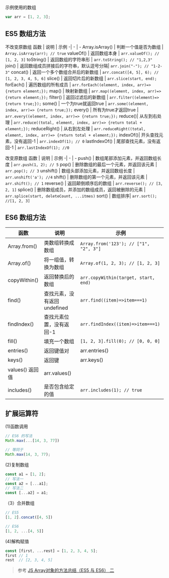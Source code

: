 
示例使用的数组
```js
var arr = [1, 2, 3];
```

## ES5 数组方法

不改变原数组
函数 | 说明 | 示例
-| - | -
Array.isArray()  | 判断一个值是否为数组 | `Array.isArray(arr); // true`
valueOf()  | 返回数组本身 | `arr.valueOf(); // [1, 2, 3]`
toString() | 返回数组的字符串形 | `arr.toString(); // "1,2,3"`
join() | 返回数组成员拼接后的字符串，默认逗号分隔| `arr.join("-"); // "1-2-3"`
concat() | 返回一个多个数组合并后的新数组 | `arr.concat([4, 5], 6); // [1, 2, 3, 4, 5, 6]`
slice() | 返回切片后的新数组 | `arr.slice(start, end);`
forEach() | 遍历数组的所有成员 | `arr.forEach((element, index, arr)=> {return element;});`
map() | 映射新数组 | `arr.map((element, index, arr)=> {return element;});`
filter() | 返回过滤后的新数组 | `arr.filter((element)=> {return true;});`
some() | 一个为true就返回true | `arr.some((element, index, arr)=> {return true;});`
every() | 所有为true才返回true | `arr.every((element, index, arr)=> {return true;});`
reduce()| 从左到右处理 | `arr.reduce((total, element, index, arr)=> {return total + element;});`
reduceRight() | 从右到左处理 | `arr.reduceRight((total, element, index, arr)=> {return total + element;});`
indexOf()| 开头查找元素，没有返回-1 | `arr.indexOf(1); // 0`
lastIndexOf() | 尾部查找元素，没有返回-1 | `arr.lastIndexOf(1); //0`


改变原数组
函数 | 说明 | 示例
-| - | -
push() | 数组尾部添加元素，并返回数组长度 | `arr.push(1, 2); // 5`
pop() | 删除数组的最后一个元素，并返回该元素 | `arr.pop(); // 3`
unshift() | 数组头部添加元素，并返回数组长度 | `arr.unshift('a'); //4`
shift() | 删除数组的第一个元素，并返回该元素 | `arr.shift(); // 1`
reverse() | 返回颠倒顺序后的数组 | `arr.reverse(); // [3, 2, 1]`
splice() | 删除数组成员，并添加的数组成员，返回被删除的元素 | `arr.splice(start, deleteCount, ...itmes)`
sort() | 数组排序| `arr.sort(); //[1, 2, 3]`

## ES6 数组方法
函数 | 说明 | 示例
-| - | -
Array.from() | 类数组转换成数组  |`Array.from('123'); // ["1", "2", 3"]`
Array.of() | 将一组值，转换为数组 | `Array.of(1, 2, 3); // [1, 2, 3]`
copyWithin() | 返回替换后的数组 |  `arr.copyWithin(target, start, end)`
find() | 查找元素，没有返回undefined | `arr.find((item)=>item===1)`
findIndex() | 查找元素位置，没有返回-1 | `arr.findIndex((item)=>item===1)`
fill() | 填充一个数组|  `[1, 2, 3].fill(0); // [0, 0, 0]`
entries() | 返回键值对 | arr.entries()
keys() | 返回键 | arr.keys()
values() 返回值 | arr.values()
includes() | 是否包含给定的值 | `arr.includes(1); // true`

## 扩展运算符
(1)函数调用
```js
// ES6 的写法
Math.max(...[14, 3, 77])

// 等同于
Math.max(14, 3, 77);
```

(2)复制数组
```js
const a1 = [1, 2];
// 写法一
const a2 = [...a1];
// 写法二
const [...a2] = a1;
```
（3）合并数组
```js
// ES5
[1, 2].concat([4, 5])

// ES6
[1, 2, ...[4, 5]]
```
(4)解构赋值
```js
const [first, ...rest] = [1, 2, 3, 4, 5];
first // 1
rest  // [2, 3, 4, 5]
```

>参考
>[JS Array对象的方法总结（ES5 与 ES6） 二](https://www.cnblogs.com/z-dl/p/8242960.html)
